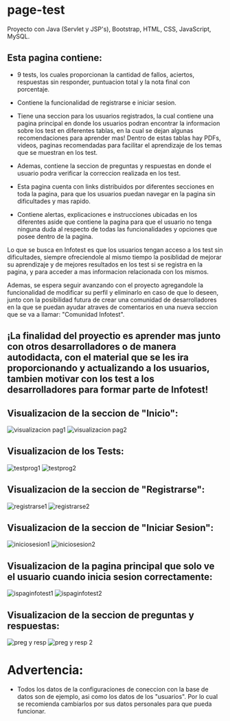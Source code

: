 # page-test
Proyecto con Java (Servlet y JSP's), Bootstrap, HTML, CSS, JavaScript, MySQL.

## Esta pagina contiene:

- 9 tests, los cuales proporcionan la cantidad de fallos, aciertos, respuestas sin responder, puntuacion total y la nota final con porcentaje.

- Contiene la funcionalidad de registrarse e iniciar sesion.

- Tiene una seccion para los usuarios registrados, la cual contiene una pagina principal en donde los usuarios podran encontrar la informacion sobre los test en diferentes tablas, en la cual se dejan algunas recomendaciones para aprender mas!
Dentro de estas tablas hay PDFs, videos, paginas recomendadas para facilitar el aprendizaje de los temas que se muestran en los test.

- Ademas, contiene la seccion de preguntas y respuestas en donde el usuario podra verificar la correccion realizada en los test.

- Esta pagina cuenta con links distribuidos por diferentes secciones en toda la pagina, para que los usuarios puedan navegar en la pagina sin dificultades y mas rapido.

- Contiene alertas, explicaciones e instrucciones ubicadas en los diferentes aside que contiene la pagina para que el usuario no tenga ninguna duda al respecto de todas las funcionalidades y opciones que posee dentro de la pagina.

Lo que se busca en Infotest es que los usuarios tengan acceso a los test sin dificultades, siempre ofreciendole al mismo tiempo la posiblidad de mejorar su aprendizaje y de mejores resultados en los test si se registra en la pagina, y para acceder a mas informacion relacionada con los mismos.

Ademas, se espera seguir avanzando con el proyecto agregandole la funcionalidad de modificar su perfil y eliminarlo en caso de que lo deseen, junto con la posibilidad futura de crear una comunidad de desarrolladores en la que se puedan ayudar atraves de comentarios en una nueva seccion que se va a llamar: "Comunidad Infotest".

## ¡La finalidad del proyectio es aprender mas junto con otros desarrolladores o de manera autodidacta, con el material que se les ira proporcionando y actualizando a los usuarios, tambien motivar con los test a los desarrolladores para formar parte de Infotest!

## Visualizacion de la seccion de "Inicio":

![visualizacion pag1](https://user-images.githubusercontent.com/58377353/72195091-87658880-33ef-11ea-9c60-3fa5dbd1b684.png)
![visualizacion pag2](https://user-images.githubusercontent.com/58377353/72195110-a401c080-33ef-11ea-8349-48a8bab8b370.png)

## Visualizacion de los Tests:

![testprog1](https://user-images.githubusercontent.com/58377353/72195151-d8757c80-33ef-11ea-8117-80a73ab46e6d.png)
![testprog2](https://user-images.githubusercontent.com/58377353/72195208-ec20e300-33ef-11ea-95a5-7de4cfc20a0a.png)

## Visualizacion de la seccion de "Registrarse":

![registrarse1](https://user-images.githubusercontent.com/58377353/72195228-0b1f7500-33f0-11ea-8f60-f91121eb8b89.png)
![registrarse2](https://user-images.githubusercontent.com/58377353/72195251-2ab69d80-33f0-11ea-9fea-853f4b606f06.png)

## Visualizacion de la seccion de "Iniciar Sesion":

![iniciosesion1](https://user-images.githubusercontent.com/58377353/72195303-65203a80-33f0-11ea-87d0-6eeaa4d262c2.png)
![iniciosesion2](https://user-images.githubusercontent.com/58377353/72195335-85e89000-33f0-11ea-85a5-efe90c0db249.png)

## Visualizacion de la pagina principal que solo ve el usuario cuando inicia sesion correctamente:

![ispaginfotest1](https://user-images.githubusercontent.com/58377353/72195366-ad3f5d00-33f0-11ea-9cf9-4138b8114284.png)
![ispaginfotest2](https://user-images.githubusercontent.com/58377353/72195391-c9db9500-33f0-11ea-8368-b248f116f766.png)

## Visualizacion de la seccion de preguntas y respuestas:

![preg y resp](https://user-images.githubusercontent.com/58377353/72195436-09a27c80-33f1-11ea-8c3f-7327c6f10f46.png)
![preg y resp 2](https://user-images.githubusercontent.com/58377353/72195449-1d4de300-33f1-11ea-9a7c-5a21ccf1026f.png)

# Advertencia: 
- Todos los datos de la configuraciones de coneccion con la base de datos son de ejemplo, asi como los datos de los "usuarios". Por lo cual se recomienda cambiarlos por sus datos personales para que pueda funcionar.
